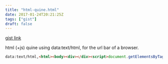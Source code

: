 ```yaml
---
title: "html-quine.html"
date: 2017-01-24T20:21:25Z
tags: ["gist"]
draft: false
---
```

[gist link](https://gist.github.com/b19b585ee2379266d03ac1ee8f53d29f)


html (+js) quine using data:text/html, for the url bar of a browser.


```html
data:text/html,<html><body><div></div><script>document.getElementsByTagName('div')[0].innerText = 'data:text/html,' + document.getElementsByTagName('html')[0].innerHTML</script></body></html>
```


